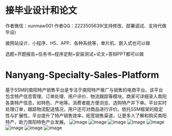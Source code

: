 # 接毕业设计和论文
作者微信：xunmaw001  作者QQ：2223505639(支持修改、部署调试、支持代做毕设)

接网站设计、小程序、H5、APP、各种系统等，单片机、嵌入式也可以做

选题+开题报告+任务书+程序定制+安装测试+论文+答辩PPT都可以做
# Nanyang-Specialty-Sales-Platform
基于SSM的南阳特产销售平台是专注于南阳特产推广与销售的电商平台。该平台包含特产信息管理、订单处理、用户评价、物流跟踪等模块。商家可详细录入南阳各类特产信息，如特色、产地等。消费者能方便浏览、选购特产并下单。平台实时处理订单，跟踪物流配送情况，用户还可对商品进行评价。依托SSM框架的稳定性与扩展性，平台提升了特产销售效率，拓宽销售渠道，让更多人了解和购买南阳特产，助力南阳特色产业发展。
![image](https://github.com/user-attachments/assets/5d937753-e254-4a86-a39c-e9a7df8e9bf1)
![image](https://github.com/user-attachments/assets/a453fbf2-e890-444f-a634-79b23e46290b)
![image](https://github.com/user-attachments/assets/f00f1e7a-9d34-46f8-aa66-1f925fab9916)
![image](https://github.com/user-attachments/assets/cda4b660-3af9-4a49-b7a0-bbd0b038d534)
![image](https://github.com/user-attachments/assets/79afe678-526b-4c38-b1c2-bac8ab142b68)
![image](https://github.com/user-attachments/assets/c964c890-078e-4fa3-8a49-efe5d6240900)
![image](https://github.com/user-attachments/assets/8a58437a-875d-43db-80eb-991d921396f7)
![image](https://github.com/user-attachments/assets/1c222c36-e8f1-413b-8c50-6351773cadcb)
